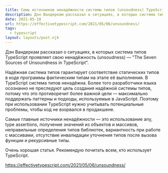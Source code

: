 ```yaml
---
title: Семь источников ненадёжности системы типов (unsoudness) TypeScript
description: Дэн Вандеркам рассказал о ситуациях, в которых система типов TypeScript проявляет свою ненадёжность (unsoudness)
date: 2021-05-18
url: https://effectivetypescript.com/2021/05/06/unsoundness/
tags:
  - typescript
layout: layouts/post.njk
---
```

Дэн Вандеркам рассказал о ситуациях, в которых система типов TypeScript проявляет свою ненадёжность (unsoudness) — "The Seven Sources of Unsoundness in TypeScript".

Надёжная система типов гарантирует соответствие статических типов в коде программы фактическим типам на этапе её выполнения. В TypeScript система типов ненадёжна. Более того разработчики языка осознанно не преследуют цель создания надёжной системы типов, потому что это противоречит более важной цели — максимально поддержать паттерны и подходы, используемые в JavaScript. Поэтому при использовании TypeScript нужно учитывать потенциальные проблемы, чтобы код не взорвался в продакшене.

Самые главные источники ненадёжности — это использование any, type assertions, получение значений из объектов и массивов, неправильные определения типов библиотек, вариантность при работе с массивами, отсутствие инвалидации уточнения типов после вызова функции и рекурсивные типы.

Очень хорошая статья. Рекомендую почитать всем, кто использует TypeScript. 

https://effectivetypescript.com/2021/05/06/unsoundness/

